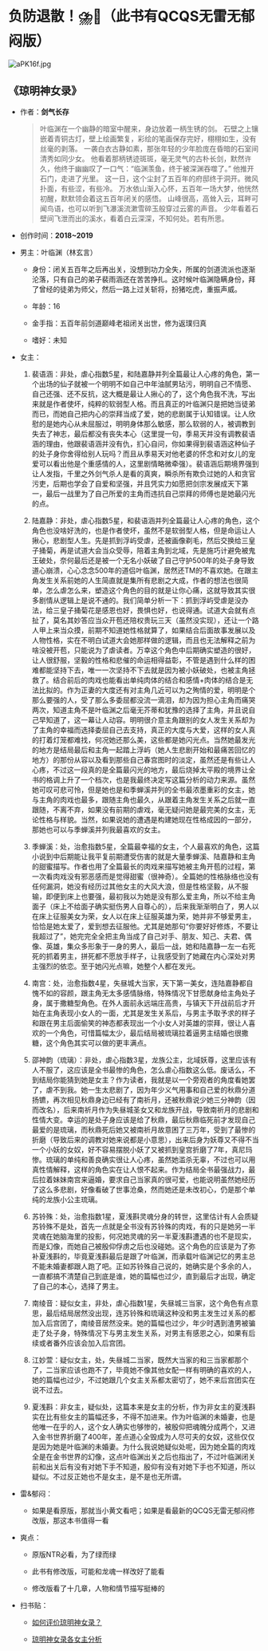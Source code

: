 # 负防退散！⛈️🤢（此书有QCQS无雷无郁闷版）

![aPK16f.jpg](https://book.baipangci.com/files/article/image/0/16/16s.jpg)

## 《琼明神女录》

- 作者：**剑气长存**
  
    > 叶临渊在一个幽静的暗室中醒来，身边放着一柄生锈的剑。 石壁之上镶嵌着青铜古灯，壁上绘画繁复，彩绘的笔画保存完好，栩栩如生，没有丝毫的剥落。 一袭白衣古静如素，那张年轻的少年脸庞在昏暗的石室间清秀如同少女。 他看着那柄锈迹斑斑，毫无灵气的古朴长剑，默然许久，他终于幽幽叹了一口气：“临渊羡鱼，终于被深渊吞噬了。” 他推开石门，走进了光里。 这一日，这个尘封了五百年的府邸终于洞开。微风扑面，有些涩，有些冷。 万水依山渐入心怀，五百年一场大梦，他恍然初醒，默默领会着这五百年闭关的感悟。 山峰很高，高耸入云，耳畔可闻鸟语，也可以听到飞瀑溪流漱雪碎玉般穿过云雾的声音。 少年看着石壁间飞泄而出的溪水，看着白云深深，不知何处。若有所思。

- 创作时间：**2018~2019**

- 男主：叶临渊（林玄言）

  * 身份：闭关五百年之后再出关，没想到功力全失，所属的剑道流派也逐渐沦落，只有自己的弟子裴雨涵还在苦苦挣扎。这时候叶临渊隐瞒身份，拜了曾经的徒弟为师父，然后一路上过关斩将，扮猪吃虎，重振声威。
  
  * 年龄：16
  * 金手指：五百年前剑道巅峰老祖闭关出世，修为返璞归真
  * 嗜好：未知

- 女主：

  1. 裴语涵：非处，虐心指数5星，和陆嘉静并列全篇最让人心疼的角色，第一个出场的仙子就被一个明明不如自己中年油腻男玷污，明明自己不情愿、自己还强、还不反抗，这大概是最让人揪心的了，这个角色我不洗，写出来就是作者使坏，纯粹的软弱型人格。而且真正的叶临渊只是把她当徒弟而已，而她自己把内心的崇拜当成了爱，她的悲剧属于认知错误。让人欣慰的是她内心从未屈服过，明明身体那么敏感，那么软弱的人，被调教到失去了神志，最后都没有丧失本心（这里提一句，季易天并没有调教裴语涵的理由，他跟裴语涵并没有仇，扪心自问，你如果得到裴语涵这种仙子的处子身你舍得给别人玩吗？而且从季易天对他老婆的怀念和对女儿的宠爱可以看出他是个重感情的人，这里剧情略微牵强）。裴语涵后期境界强到让人发指，千里之外剑气杀人是看的真爽，瞬杀所有欺负过她的人和贪官污吏，后期也学会了自爱和坚强，并且凭实力如愿把剑宗发展成天下第一，最后一战里为了自己所爱的主角而违抗自己崇拜的师傅也是她最闪光的点。

  2. 陆嘉静：非处，虐心指数5星，和裴语涵并列全篇最让人心疼的角色，这个角色也没啥好洗的，也是作者使坏，虽然不是软弱型人格，但是命运让人揪心，悲剧型人生。先是抓到浮屿受虐，还被画像剃毛，然后交换给三皇子捅菊，再是试道大会当众受辱，陪着主角到北域，先是施巧计避免被鬼王破处，奈何最后还是被一个无名小妖破了自己守护500年的处子身导致道心崩溃，心心念念500年的道侣叶临渊，居然还TM的不喜欢她。在跟主角发生关系前她的人生简直就是集所有悲剧之大成，作者的想法也很简单，怎么虐怎么来，塑造这个角色的目的就是让你心痛，这就导致其实很多剧情从逻辑上是说不通的。我们简单分析一下：抓到浮屿受虐是没办法，给三皇子捅菊花是感恩也好，畏惧也好，也说得通。试道大会就有点扯了，莫名其妙答应当众开苞还陪权贵玩三天（虽然没实现），还让一个路人甲上来当众摸，前期不知道她性格就算了，如果结合后面故事发展以及人物性格，实在不明白试道大会她那样做的逻辑，而且也无法解释之前为啥没被开苞，只能说为了虐读者。万幸这个角色中后期确实塑造的很好，让人很舒服，坚毅的性格和悲催的命运相得益彰，不管是遇到什么样的困难都能坚持下去，唯一一次坚持不下去就是因为被小妖破处，也被主角拯救了。结合前后的肉戏也能看出单纯肉体的结合和感情+肉体的结合是无法比拟的。作为正妻的大度还有对主角几近可以为之殉情的爱，明明是个那么要强的人，受了那么多委屈都没流一滴泪，却为因为担心主角而痛哭两次，知道主角不是叶临渊之后毫无芥蒂和犹豫的选择了主角，并且说自己早知道了，这一幕让人动容。明明很介意主角跟别的女人发生关系却为了主角的幸福而选择委屈自己去支持，真正的大度与大爱，这样的女人真的打着灯笼都难找，何况她还那么美，这些都是她闪光点。当然她最发光的地方是结局最后和主角一起踏上浮屿（她人生悲剧开始和最痛苦回忆的地方）的那份从容以及看到那些自己春宫图时的淡定，虽然还是有些让人心疼，不过这一段真的是全篇最闪光的地方，最后烧掉太平殿的境界让全书的格调上升了一个档次，也是我最终决定写这篇分析的动力来源。虽然她可叹可悲可怜，但是她也是和季蝉溪并列的全书最浓墨重彩的女主，她与主角的肉戏也最多，跟随主角也最久，从跟着主角发生关系之后就一直跟随，不离不弃，如果没有前期的虐戏，毫无疑问她是最完美的女主，无论性格与样貌。当然，如果说她的遭遇是构建她现在性格成因的一部分，那她也可以与季蝉溪并列我最喜欢的女主。
  3. 季蝉溪：处，治愈指数5星，全篇最幸福的女主，个人最喜欢的角色，这篇小说到中后期能让我平复前期遭受伤害的就是大量季蝉溪、陆嘉静和主角的甜蜜描写。作者也用了全篇最长的肉戏来描写她被主角开苞的过程，第一次看肉戏没有邪恶感而是觉得甜蜜（很神奇）。全篇她的性格脉络也没有任何漏洞，她没有经历过其他女主的大风大浪，但是性格坚毅，从不服输，即便到床上也要强，最初我以为她是没有那么爱主角，所以不给主角面子（床上不给面子确实挺伤男人自尊心的），后来我渐渐明白了，男人以在床上征服美女为荣，女人以在床上征服英雄为荣，她并非不够爱男主，恰恰是她太爱了，爱到想去征服他。尤其是她那句“你要好好修炼，不要让我超过了”，她完完全全把主角当成了自己对手、朋友、知己、夫君、偶像、英雄，集众多形象于一身的男人，最后一战，她和陆嘉静一左一右死死的抓着男主，拼死都不愿放手样子，让我感受到了她藏在内心深处对男主强烈的依恋。至于她闪光点嘛，她整个人都在发光。
  4. 南宫：处，治愈指数4星，失昼城大当家，天下第一美女，连陆嘉静都自愧不如的容颜，跟主角无太多感情脉络，特殊情况下甘愿献身给主角处子身，属于撒糖型角色。在外人面前永远端庄高贵，与镇天下开战前后才开始在主角表现小女人的一面，尤其是发生关系后，与男主予取予求的样子和跟在男主后面偷笑的神态都表现出一个小女人对英雄的崇拜，很让人喜欢的一个角色，可惜篇幅太少，最后结局被琉璃拉着逼男主结婚也很撒糖，这个角色其实可以做的更丰满点。
  5. 邵神韵（琉璃）：非处，虐心指数3星，龙族公主，北域妖尊，这里应该有人不服了，这应该是全书最惨的角色，怎么虐心指数这么低。废话么，不到结局你能猜到她是女主？作为读者，我就是以一个旁观者的角度看她罢了，虐不到我。她一生太悲剧了，因为年少义气用事和自己爱的秋鼎分道扬镳，再次相见秋鼎身边已经有了南祈月，还被秋鼎说少她三分神韵（因而改名），后来南祈月作为失昼城圣女又和龙族开战，导致南祈月的悲剧和性情大变。幸运的是处子身应该是给了秋鼎，最后秋鼎临死前才发现自己最爱的是琉璃，而秋鼎死后她又被南祈月故意困了三万年，受到了最惨的折磨（导致后来的调教对她来说都是小意思），出来后身为妖尊又不得不当一个小妖的女奴，好不容易摆脱小妖了又被抓到皇宫折磨了7年，真尼玛惨。琉璃的单纯和善良确实很让人心疼，虽然她滥杀无辜，不过也可以用真性情解释，这样的角色实在让人恨不起来。作为结局全书最强战力，最后拉着妹妹南宫来逼婚，要求自己当家真的很可爱，也能说明虽然她经历了这么多悲剧，好像看破了世事沧桑，然而她还是未改初心，仍是那个单纯的龙族小公主琉璃。
  6. 苏铃殊：处，治愈指数1星，夏浅斟灵魂分身的转世，这里估计有人会质疑苏铃殊不是处，首先一点就是全书没有苏铃殊的肉戏，有的只是她另一半灵魂在她脑海里的投影，何况她灵魂的另一半夏浅斟遭遇的也不是现实，而是幻像，而她自己被殷仰俘虏之后也没碰她。这个角色的应该是为了弥补夏浅斟的，毕竟夏浅斟最后是跟了叶临渊，而承载叶临渊记忆的男主总不能未婚妻都跟人跑了吧。正如苏铃殊自己说的，她确实是个多余的人，一直都搞不清楚自己到底是谁，她的篇幅也过少，直到最后才出现，确定了自己的本心，选择了男主。
  7. 南绫音：疑似女主，非处，虐心指数1星，失昼城三当家，这个角色有点意思，最后结局居然没出现，连苏铃殊和琉璃这种没和男主发生过关系的都加入后宫团了，南绫音居然没来。她的篇幅也过少，年少时遇到渣男被骗走了处子身，特殊情况下与男主发生关系，对男主有感恩之心，如果有后续或者番外应该会加入后宫团。
  8. 江妙萱：疑似女主，处，失昼城二当家，既然大当家的和三当家都那个了，二当家应该也跑不了，毕竟她不像其他女配一样有明确的喜欢的人，她的篇幅也过少，不过她跟几个女主关系都太密切了，她不来后宫团实在说不过去。
  9. 夏浅斟：非女主，疑似处，这篇本来是女主的分析，作为非女主的夏浅斟实在比有些女主的篇幅还多，不得不加进来。作为叶临渊的未婚妻，也是他唯一在乎的人，这个女人确实也够惨的，被殷仰把魂魄分成两个，又进入金书世界折磨了400年，差点道心全毁成为人尽可夫的女奴，这些仅仅是因为她是叶临渊的未婚妻。为什么我说她疑似处呢，因为她全篇的肉戏全是在金书世界的幻像，这点叶临渊出关之后也指出了，不过叶临渊闭关前和出关后有没有对她下手不知道，殷仰有没有对她下手也不知道，所以疑似。不过反正她也不是女主，是不是也无所谓。

- 雷&郁闷：

  * 如果是看原版，那就当小黄文看吧；如果是看最新的QCQS无雷无郁闷修改版，那这本书值得一看

- 爽点：
  
  * 原版NTR必看，为了绿而绿

  * 此书有修改版，可能和龙魂一样改好了能看
  * 修改版看了十几章，人物和情节描写挺棒的

- 扫书贴：
  
  * [如何评价琼明神女录？](https://www.zhihu.com/question/368573701)

  * [琼明神女录各女主分析](https://zhuanlan.zhihu.com/p/197027463)